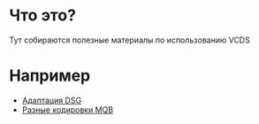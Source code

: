 
# Что это?
Тут собираются полезные материалы по использованию VCDS

# Например
* [Адаптация DSG](Адаптация-DSG.md)
* [Разные кодировки MQB](Разные-кодировки-MQB.md)
